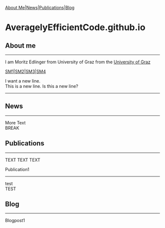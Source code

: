 [About Me](#about)|[News](#news)|[Publications](#publications)|[Blog](#blog)

# AveragelyEfficientCode.github.io

## About me <a name = "about"></a>
---

I am Moritz Edlinger from University of Graz from the [University of Graz](https://www.uni-graz.at/de/)

[SM1](https://www.uni-graz.at/de/)|[SM2](https://www.uni-graz.at/de/)|[SM3](https://www.uni-graz.at/de/)|[SM4](https://www.uni-graz.at/de/)

I want a new line.
<br> This is a new line.
Is this a new line?


---

## News <a name = "news"></a>

---

More Text
<br> BREAK

## Publications <a name = "publications"></a>

---
TEXT
TEXT
TEXT
<br>

Publication1

---

test <br>
TEST <br>

## Blog <a name = "blog"></a>

---

Blogpost1
